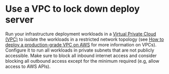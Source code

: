 # Use a VPC to lock down deploy server

Run your infrastructure deployment workloads in a [Virtual Private Cloud (VPC)](https://aws.amazon.com/vpc/) to isolate
the workloads in a restricted network topology (see [How to deploy a production-grade VPC on AWS](../../2-vpc/0-intro/0-what-youll-learn-in-this-guide.md) for more information on VPCs). Configure it to run all workloads in private
subnets that are not publicly accessible. Make sure to block all inbound internet access and consider blocking all
outbound access except for the minimum required (e.g, allow access to AWS APIs).
